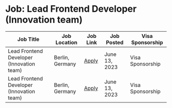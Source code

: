 # Job: Lead Frontend Developer (Innovation team)

| Job Title | Job Location | Job Link | Job Posted | Visa Sponsorship |
| --- | --- | --- | --- | --- |
| Lead Frontend Developer (Innovation team) | Berlin, Germany | [Apply](https://careers.instapro.group/o/lead-frontend-developer-innovation-team-3) | June 13, 2023 | Visa Sponsorship |
| Lead Frontend Developer (Innovation team) | Berlin, Germany | [Apply](https://careers.instapro.group/o/lead-frontend-developer-innovation-team-3) | June 13, 2023 | Visa Sponsorship |
